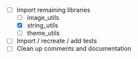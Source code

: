 - [ ] Import remaining libraries
  - [ ] image_utils
  - [x] string_utils
  - [ ] theme_utils
- [ ] Import / recreate / add tests
- [ ] Clean up comments and documentation
